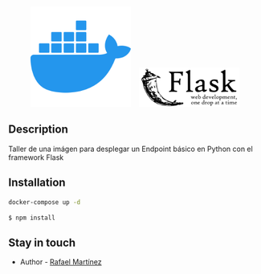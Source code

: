 <p align="center">
  <a href="./" target="blank"><img src="../assets/docker.png" width="200" alt="Nest Logo" /></a>&nbsp;&nbsp;&nbsp;
  <a href="./" target="blank"><img src="../assets/flask-logo.png" width="200" alt="Nest Logo" /></a>
</p>

## Description

Taller de una imágen para desplegar un Endpoint básico en Python con el framework Flask


## Installation
```bash
docker-compose up -d
```

```bash
$ npm install
```


## Stay in touch

- Author - [Rafael Martínez](https://github.com/ralphdev)
